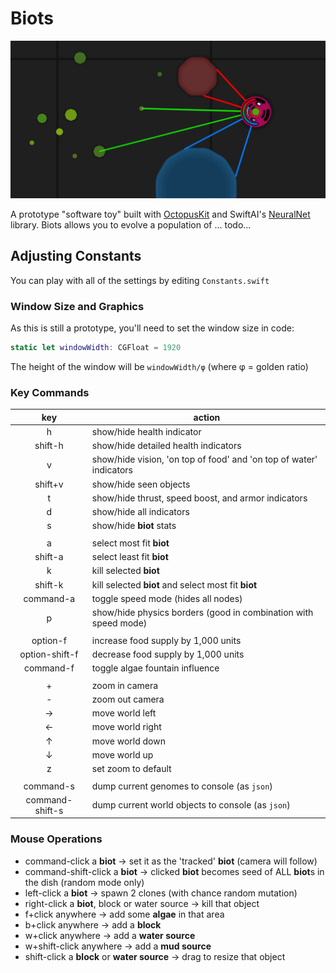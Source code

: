 
# Biots

![biots Screenshot](https://github.com/chessboy/Biots/blob/master/Biots.png)

A prototype "software toy" built with [OctopusKit](https://github.com/InvadingOctopus/octopuskit) and SwiftAI's [NeuralNet](https://github.com/Swift-AI/NeuralNet) library. Biots allows you to evolve a population of ... todo...

## Adjusting Constants
You can play with all of the settings by editing `Constants.swift`

### Window Size and Graphics
As this is still a prototype, you'll need to set the window size in code:
```swift
static let windowWidth: CGFloat = 1920
```
The height of the window will be `windowWidth/φ` (where φ = golden ratio)

### Key Commands

|key|action|
|:-:|---|
|h|show/hide health indicator|
|shift-h|show/hide detailed health indicators|
|v|show/hide vision, 'on top of food' and 'on top of water' indicators|
|shift+v|show/hide seen objects|
|t|show/hide thrust, speed boost, and armor indicators|
|d|show/hide all indicators
|s|show/hide **biot** stats|
| | |
|a|select most fit **biot**|
|shift-a|select least fit **biot**|
|k|kill selected **biot**|
|shift-k|kill selected **biot** and select most fit **biot**|
|command-a|toggle speed mode (hides all nodes)|
|p|show/hide physics borders (good in combination with speed mode)|
| | |
|option-f|increase food supply by 1,000 units|
|option-shift-f|decrease food supply by 1,000 units|
|command-f|toggle algae fountain influence|
| | |
|+|zoom in camera|
|-|zoom out camera|
|→|move world left|
|←|move world right|
|↑|move world down|
|↓|move world up|
|z|set zoom to default|
| | |
|command-s |dump current genomes to console (as `json`)|
|command-shift-s |dump current world objects to console (as `json`)|

### Mouse Operations
- command-click a **biot** → set it as the 'tracked' **biot** (camera will follow)
- command-shift-click a **biot** → clicked **biot** becomes seed of ALL **biot**s in the dish (random mode only)
- left-click a **biot** → spawn 2 clones (with chance random mutation)
- right-click a **biot**, block or water source → kill that object
- f+click anywhere → add some **algae** in that area
- b+click anywhere → add a **block**
- w+click anywhere → add a **water source**
- w+shift-click anywhere → add a **mud source**
- shift-click a **block** or **water source** → drag to resize that object
